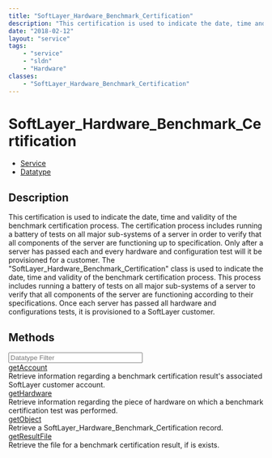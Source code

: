 ```yaml
---
title: "SoftLayer_Hardware_Benchmark_Certification"
description: "This certification is used to indicate the date, time and validity of the benchmark certification process. The certifica... "
date: "2018-02-12"
layout: "service"
tags:
    - "service"
    - "sldn"
    - "Hardware"
classes:
    - "SoftLayer_Hardware_Benchmark_Certification"
---
```

# SoftLayer_Hardware_Benchmark_Certification
<div id='service-datatype'>
    <ul id='sldn-reference-tabs'>
    <li id='service'> <a href='/reference/services/SoftLayer_Hardware_Benchmark_Certification' >Service</a></li>    <li id='datatype'> <a href='/reference/datatypes/SoftLayer_Hardware_Benchmark_Certification' >Datatype</a></li>
    </ul>
</div>

## Description
This certification is used to indicate the date, time and validity of the benchmark certification process. The certification process includes running a battery of tests on all major sub-systems of a server in order to verify that all components of the server are functioning up to specification. Only after a server has passed each and every hardware and configuration test will it be provisioned for a customer. The "SoftLayer_Hardware_Benchmark_Certification" class is used to indicate the date, time and validity of the benchmark certification process. This process includes running a battery of tests on all major sub-systems of a server to verify that all components of the server are functioning according to their specifications. Once each server has passed all hardware and configurations tests, it is provisioned to a SoftLayer customer. 



        
<div id="properties" class="content">
    <h2>Methods</h2>
    <div class="view-filters">
        <div class="clearfix">
            <div class="search-input-box">
                <input placeholder="Datatype Filter" onkeyup="titleSearch(inputId='edit-combine', divId='method-div', elementClass='method-row')" 
                    type="text" id="edit-combine" value="" size="30" maxlength="128" class="form-text">
            </div>
        </div>
    </div>
    <div id="method-div">
            <div class="method-row">
                        <span class='view-field-title'><a href='/reference/services/SoftLayer_Hardware_Benchmark_Certification/getAccount'> getAccount</a> </span>
            <div class='views-field-body'>Retrieve information regarding a benchmark certification result's associated SoftLayer customer account.</div>
        </div>
            <div class="method-row">
                        <span class='view-field-title'><a href='/reference/services/SoftLayer_Hardware_Benchmark_Certification/getHardware'> getHardware</a> </span>
            <div class='views-field-body'>Retrieve information regarding the piece of hardware on which a benchmark certification test was performed.</div>
        </div>
            <div class="method-row">
                        <span class='view-field-title'><a href='/reference/services/SoftLayer_Hardware_Benchmark_Certification/getObject'> getObject</a> </span>
            <div class='views-field-body'>Retrieve a SoftLayer_Hardware_Benchmark_Certification record.</div>
        </div>
            <div class="method-row">
                        <span class='view-field-title'><a href='/reference/services/SoftLayer_Hardware_Benchmark_Certification/getResultFile'> getResultFile</a> </span>
            <div class='views-field-body'>Retrieve the file for a benchmark certification result, if is exists.</div>
        </div>
        </div>
</div>

